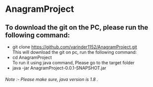 # AnagramProject
## To download the git on the PC, please run the following command: 
- git clone https://github.com/varinder1152/AnagramProject.git <br />
This will download the git on pc, run the following command: <br />
- cd AnagramProject <br />
To run it using java command, Please go to the target folder  <br />
- java -jar AnagramProject-0.0.1-SNAPSHOT.jar  <br />


###### Note :- Please make sure, java version is 1.8 .
